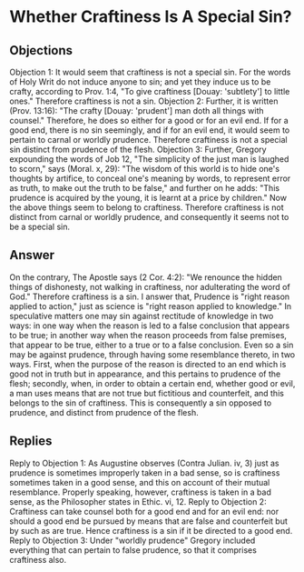 # Whether Craftiness Is A Special Sin?
## Objections
Objection 1: It would seem that craftiness is not a special sin. For the words of Holy Writ do not induce anyone to sin; and yet they induce us to be crafty, according to Prov. 1:4, "To give craftiness [Douay: 'subtlety'] to little ones." Therefore craftiness is not a sin.
Objection 2: Further, it is written (Prov. 13:16): "The crafty [Douay: 'prudent'] man doth all things with counsel." Therefore, he does so either for a good or for an evil end. If for a good end, there is no sin seemingly, and if for an evil end, it would seem to pertain to carnal or worldly prudence. Therefore craftiness is not a special sin distinct from prudence of the flesh.
Objection 3: Further, Gregory expounding the words of Job 12, "The simplicity of the just man is laughed to scorn," says (Moral. x, 29): "The wisdom of this world is to hide one's thoughts by artifice, to conceal one's meaning by words, to represent error as truth, to make out the truth to be false," and further on he adds: "This prudence is acquired by the young, it is learnt at a price by children." Now the above things seem to belong to craftiness. Therefore craftiness is not distinct from carnal or worldly prudence, and consequently it seems not to be a special sin.
## Answer
On the contrary, The Apostle says (2 Cor. 4:2): "We renounce the hidden things of dishonesty, not walking in craftiness, nor adulterating the word of God." Therefore craftiness is a sin.
I answer that, Prudence is "right reason applied to action," just as science is "right reason applied to knowledge." In speculative matters one may sin against rectitude of knowledge in two ways: in one way when the reason is led to a false conclusion that appears to be true; in another way when the reason proceeds from false premises, that appear to be true, either to a true or to a false conclusion. Even so a sin may be against prudence, through having some resemblance thereto, in two ways. First, when the purpose of the reason is directed to an end which is good not in truth but in appearance, and this pertains to prudence of the flesh; secondly, when, in order to obtain a certain end, whether good or evil, a man uses means that are not true but fictitious and counterfeit, and this belongs to the sin of craftiness. This is consequently a sin opposed to prudence, and distinct from prudence of the flesh.
## Replies
Reply to Objection 1: As Augustine observes (Contra Julian. iv, 3) just as prudence is sometimes improperly taken in a bad sense, so is craftiness sometimes taken in a good sense, and this on account of their mutual resemblance. Properly speaking, however, craftiness is taken in a bad sense, as the Philosopher states in Ethic. vi, 12.
Reply to Objection 2: Craftiness can take counsel both for a good end and for an evil end: nor should a good end be pursued by means that are false and counterfeit but by such as are true. Hence craftiness is a sin if it be directed to a good end.
Reply to Objection 3: Under "worldly prudence" Gregory included everything that can pertain to false prudence, so that it comprises craftiness also.